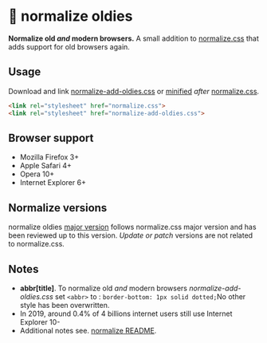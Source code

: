 # 🦕 normalize oldies

**Normalize old *and* modern browsers.**
A small addition to [normalize.css](https://github.com/necolas/normalize.css) that adds support for old browsers again.


## Usage

Download and link [normalize-add-oldies.css](normalize-add-oldies.css) or [minified](min/normalize-add-oldies.min.css) *after* [normalize.css](https://github.com/necolas/normalize.css).

```html
<link rel="stylesheet" href="normalize.css">
<link rel="stylesheet" href="normalize-add-oldies.css">
```

## Browser support

- Mozilla Firefox 3+
- Apple Safari 4+
- Opera 10+
- Internet Explorer 6+

## Normalize versions

normalize oldies [major version](https://semver.org/spec/v2.0.0.html) follows normalize.css major version and has been reviewed up to this version. *Update or patch* versions are not related to normalize.css.

## Notes

- **abbr[title]**. To normalize old *and* modern browsers *normalize-add-oldies.css*  set `<abbr>` to : `border-bottom: 1px solid dotted;`No other style has been overwritten.
- In 2019, around 0.4% of 4 billions internet users still use Internet Explorer 10-
- Additional notes see. [normalize README](https://github.com/necolas/normalize.css/blob/master/README.md).
